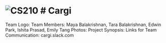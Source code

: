 # ![CS210](http://i.imgur.com/WdBU7U5.png (784b) ) # Cargi



Team Logo:
Team Members: Maya Balakrishnan, Tara Balakrishnan, Edwin Park, Ishita Prasad, Emily Tang
Photos:
Project Synopsis:
Links for Team Communication: cargi.slack.com


